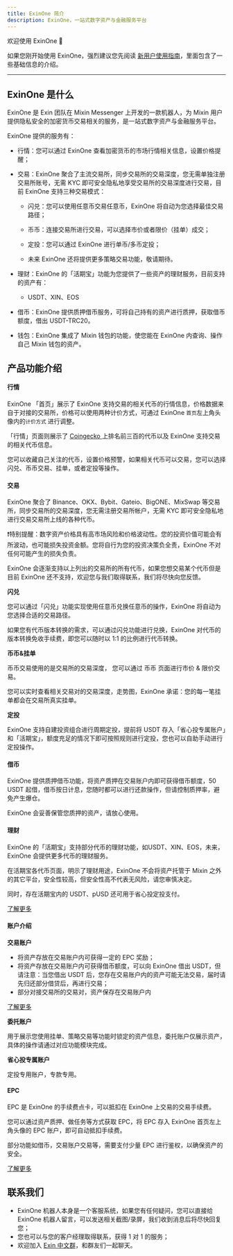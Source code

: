 ```yaml
---
title: ExinOne 简介
description: ExinOne，一站式数字资产与金融服务平台
---
```


欢迎使用 ExinOne 👏

如果您刚开始使用 ExinOne，强烈建议您先阅读 [新用户使用指南](./Instructions/Userguides.md)，里面包含了一些基础信息的介绍。

---

## ExinOne 是什么

ExinOne 是 Exin 团队在 Mixin Messenger 上开发的一款机器人，为 Mixin 用户提供隐私安全的加密货币交易相关的服务，是一站式数字资产与金融服务平台。

ExinOne 提供的服务有：

- 行情：您可以通过 ExinOne 查看加密货币的市场行情相关信息，设置价格提醒；
- 交易：ExinOne 聚合了主流交易所，同步交易所的交易深度，您无需单独注册交易所账号，无需 KYC 即可安全隐私地享受交易所的交易深度进行交易，目前 ExinOne 支持三种交易模式：
  - 闪兑：您可以使用任意币交易任意币，ExinOne 将自动为您选择最佳交易路径；

  - 币币：连接交易所进行交易，可以选择市价或者限价（挂单）成交；
  - 定投：您可以通过 ExinOne 进行单币/多币定投； 
  - 未来 ExinOne 还将提供更多策略交易功能，敬请期待。


- 理财：ExinOne 的「活期宝」功能为您提供了一些资产的理财服务，目前支持的资产有：
  - USDT、XIN、EOS


- 借币：ExinOne 提供质押借币服务，可将自己持有的资产进行质押，获取借币额度，借出 USDT-TRC20。

- 钱包：ExinOne 集成了 Mixin 钱包的功能，使您能在 ExinOne 内查询、操作自己 Mixin 钱包的资产。

## 产品功能介绍

#### 行情

ExinOne 「首页」展示了 ExinOne 支持交易的相关代币的行情信息，价格数据来自于对接的交易所，价格可以使用两种计价方式，可通过 ExinOne `首页`左上角头像内的`计价方式` 进行调整。

「行情」页面则展示了 [Coingecko ](https://www.coingecko.com/)上排名前三百的代币以及 ExinOne 支持交易的相关代币信息。

您可以收藏自己关注的代币，设置价格预警，如果相关代币可以交易，您可以选择闪兑、币币交易、挂单，或者定投等操作。

#### 交易

ExinOne 聚合了 Binance、OKX、Bybit、Gateio、BigONE、MixSwap 等交易所，同步交易所的交易深度，您无需注册交易所帐户，无需 KYC 即可安全隐私地进行交易交易所上线的各种代币。

❗️特别提醒：数字资产价格具有高市场风险和价格波动性。您的投资价值可能会有所波动，也可能损失投资金额。您将自行为您的投资决策负全责，ExinOne 不对任何可能产生的损失负责。

ExinOne 会逐渐支持以上列出的交易所的所有代币，如果您想交易某个代币但是目前 ExinOne 还不支持，欢迎您与我们取得联系，我们将尽快向您反馈。

**闪兑**

您可以通过「闪兑」功能实现使用任意币兑换任意币的操作，ExinOne 将自动为您选择合适的交易路径。

如果您有代币版本转换的需求，可以通过闪兑功能进行兑换，ExinOne 对代币的版本转换免收手续费，即您可以随时以 1:1 的比例进行代币转换。

**币币&挂单**

币币交易使用的是交易所的交易深度， 您可以通过 币币 页面进行市价 & 限价交易。

您可以实时查看相关交易对的交易深度，走势图，ExinOne 承诺：您的每一笔挂单都会在交易所真实挂单。

**定投**

ExinOne 支持自建投资组合进行周期定投，提前将 USDT 存入「省心投专属账户」和「活期宝」，额度充足的情况下即可按照规则进行定投，您也可以自助手动进行定投操作。

#### 借币

ExinOne 提供质押借币功能，将资产质押在交易账户内即可获得借币额度，50 USDT 起借，借币按日计息，您随时都可以进行还款操作，但请控制质押率，避免产生爆仓。

ExinOne 会妥善保管您质押的资产，请放心使用。

#### 理财

ExinOne 的「活期宝」支持部分代币的理财功能，如USDT、XIN、EOS，未来，ExinOne 会提供更多代币的理财服务。

在活期宝各代币页面，明示了理财用途，ExinOne 不会将资产托管于 Mixin 之外的其它平台，安全性较高，但安全性高不代表无风险，请您审慎决定。

同时，存在活期宝内的 USDT、pUSD 还可用于省心投定投支付。

[了解更多](./Features/Savings.md)

#### 账户介绍

**交易账户**

- 将资产存放在交易账户内可获得一定的 EPC 奖励；
- 将资产存放在交易账户内可获得借币额度，可以向 ExinOne 借出 USDT，但请注意：当您借出 USDT 后，您存在交易账户内的资产可能无法交易，届时请先归还部分借贷后，再进行交易；
- 部分对接交易所的交易对，资产保存在交易账户内

[了解更多](./Features/TradingAccount.md)

**委托账户**

用于展示您使用挂单、策略交易等功能时锁定的资产信息，委托账户仅展示资产，具体的操作请通过对应功能模块完成。

**省心投专属账户**

定投专用账户，专款专用。

#### EPC

EPC 是 ExinOne 的手续费点卡，可以抵扣在 ExinOne 上交易的交易手续费。

您可以通过资产质押、做任务等方式获取 EPC，将 EPC 存入 ExinOne 首页左上角头像的 EPC 账户，即可自动抵扣手续费。

部分功能如借币，交易账户交易等，需要支付少量 EPC 进行鉴权，以确保资产的安全。

[了解更多](./Features/EPC.md)


## 联系我们

- ExinOne 机器人本身是一个客服系统，如果您有任何疑问，您可以直接给 ExinOne 机器人留言，可以发送相关截图/录屏，我们收到消息后将尽快回复您；
- 您也可以与您的客户经理取得联系，获得 1 对 1 的服务；
- 欢迎加入 [Exin 中文群](https://exin.mixinbots.com/join)，和群友们一起聊天。
